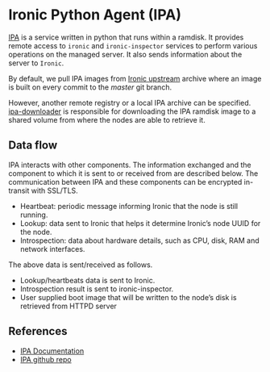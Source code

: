 # Ironic Python Agent (IPA)

[IPA](https://docs.openstack.org/ironic-python-agent/latest/) is a service written in python that runs within a ramdisk. It provides remote access to `ironic` and `ironic-inspector` services to perform various operations on the managed server. It also sends information about the server to `Ironic`.

By default, we pull IPA images from [Ironic upstream](https://tarballs.opendev.org/openstack/ironic-python-agent/dib) archive where an image is built on every commit to the *master* git branch.

However, another remote registry or a local IPA archive can be specified. [ipa-downloader](https://github.com/metal3-io/ironic-ipa-downloader) is responsible for downloading the IPA ramdisk image to a shared volume from where the nodes are able to retrieve it.

## Data flow

IPA interacts with other components. The information exchanged and the component to which it is sent to or received from are described below.
The communication between IPA and these components can be encrypted in-transit with SSL/TLS.

- Heartbeat: periodic message informing Ironic that the node is still running.
- Lookup: data sent to Ironic that helps it determine Ironic’s node UUID for the node.
- Introspection: data about hardware details, such as CPU, disk, RAM and network interfaces.

The above data is sent/received as follows.

- Lookup/heartbeats data is sent to Ironic.
- Introspection result is sent to ironic-inspector.
- User supplied boot image that will be written to the node’s disk is retrieved from HTTPD server

## References

- [IPA Documentation](https://docs.openstack.org/ironic-python-agent/latest/admin/how_it_works.html)
- [IPA github repo](https://opendev.org/openstack/ironic-python-agent)
